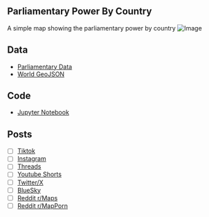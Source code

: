 ## Parliamentary Power By Country
A simple map showing the parliamentary power by country
![Image](https://drive.google.com/uc?export=view&id=)

## Data
* [Parliamentary Data](https://ora.ox.ac.uk/objects/uuid:d629a586-2e78-4e49-b639-01bfe3af55b4/files/m71dd15275b7c89aef09adb31d7773dc1)
* [World GeoJSON](https://public.opendatasoft.com/explore/dataset/world-administrative-boundaries/export/?flg=en-us)

## Code
* [Jupyter Notebook](FormatData.ipynb)

## Posts
- [ ] [Tiktok]()
- [ ] [Instagram]()
- [ ] [Threads]()
- [ ] [Youtube Shorts]()
- [ ] [Twitter/X]()
- [ ] [BlueSky]()
- [ ] [Reddit r/Maps]()
- [ ] [Reddit r/MapPorn]()
